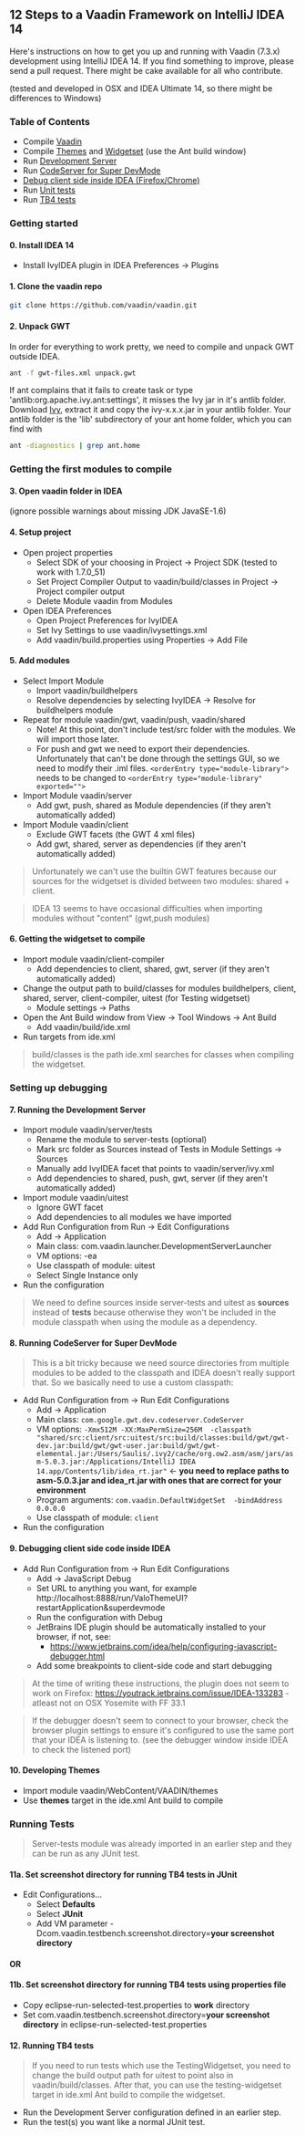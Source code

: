 ## 12 Steps to a Vaadin Framework on IntelliJ IDEA 14

Here's instructions on how to get you up and running with Vaadin (7.3.x) development using IntelliJ IDEA 14.
If you find something to improve, please send a pull request. There might be cake available for all who contribute.

(tested and developed in OSX and IDEA Ultimate 14, so there might be differences to Windows)

### Table of Contents
* Compile [Vaadin](#compile)
* Compile [Themes](#themes) and [Widgetset](#widgetset) (use the Ant build window)
* Run [Development Server](#devserver)
* Run [CodeServer for Super DevMode](#superdevmode)
* [Debug client side inside IDEA (Firefox/Chrome)](#debug)
* Run [Unit tests](#unittests)
* Run [TB4 tests](#tb4tests)

### Getting started
#### <a name="compile"></a>0. Install IDEA 14
 - Install IvyIDEA plugin in IDEA Preferences -> Plugins

#### 1. Clone the vaadin repo
````sh
git clone https://github.com/vaadin/vaadin.git
````

#### 2. Unpack GWT
In order for everything to work pretty, we need to compile and unpack GWT outside IDEA. 

````sh
ant -f gwt-files.xml unpack.gwt
````

If ant complains that it fails to create task or type 'antlib:org.apache.ivy.ant:settings', it misses the Ivy jar in it's antlib folder.
Download [Ivy](http://ant.apache.org/ivy/download.cgi), extract it and copy the ivy-x.x.x.jar in your antlib folder. Your antlib folder 
is the 'lib' subdirectory of your ant home folder, which you can find with

````sh
ant -diagnostics | grep ant.home
````

### Getting the first modules to compile
#### 3. Open vaadin folder in IDEA
(ignore possible warnings about missing JDK JavaSE-1.6)

#### 4. Setup project
- Open project properties
  - Select SDK of your choosing in Project -> Project SDK (tested to work with 1.7.0_51)
  - Set Project Compiler Output to vaadin/build/classes in Project -> Project compiler output
  - Delete Module vaadin from Modules
- Open IDEA Preferences
  - Open Project Preferences for IvyIDEA
  - Set Ivy Settings to use vaadin/ivysettings.xml
  - Add vaadin/build.properties using Properties -> Add File

#### 5. Add modules
- Select Import Module
  - Import vaadin/buildhelpers
  - Resolve dependencies by selecting IvyIDEA -> Resolve for buildhelpers module
- Repeat for module vaadin/gwt, vaadin/push, vaadin/shared
  - Note! At this point, don't include test/src folder with the modules. We will import those later.
  - For push and gwt we need to export their dependencies. Unfortunately that can't be done through the settings GUI, so we need to modify their .iml files. ````<orderEntry type="module-library">```` needs to be changed to ````<orderEntry type="module-library" exported="">````
- Import Module vaadin/server
  - Add gwt, push, shared as Module dependencies (if they aren't automatically added)
- Import Module vaadin/client
  - Exclude GWT facets (the GWT 4 xml files)
  - Add gwt, shared, server as dependencies (if they aren't automatically added)

> Unfortunately we can't use the builtin GWT features because our sources for the widgetset is divided between two modules: shared + client.

> IDEA 13 seems to have occasional difficulties when importing modules without "content" (gwt,push modules)

#### <a name="widgetset"></a>6. Getting the widgetset to compile
- Import module vaadin/client-compiler
  - Add dependencies to client, shared, gwt, server (if they aren't automatically added)
- Change the output path to build/classes for modules buildhelpers, client, shared, server, client-compiler, uitest (for Testing widgetset)
  - Module settings -> Paths
- Open the Ant Build window from View -> Tool Windows -> Ant Build
  - Add vaadin/build/ide.xml
- Run targets from ide.xml

> build/classes is the path ide.xml searches for classes when compiling the widgetset.

### Setting up debugging
#### <a name="devserver"></a>7. Running the Development Server
- Import module vaadin/server/tests
  - Rename the module to server-tests (optional)
  - Mark src folder as Sources instead of Tests in Module Settings -> Sources
  - Manually add IvyIDEA facet that points to vaadin/server/ivy.xml
  - Add dependencies to shared, push, gwt, server (if they aren't automatically added)
- Import module vaadin/uitest
  - Ignore GWT facet
  - Add dependencies to all modules we have imported
- Add Run Configuration from Run -> Edit Configurations
  - Add -> Application
  - Main class: com.vaadin.launcher.DevelopmentServerLauncher
  - VM options: -ea
  - Use classpath of module: uitest
  - Select Single Instance only
- Run the configuration

> We need to define sources inside server-tests and uitest as __sources__ instead of __tests__ because otherwise they won't be included in the module classpath when using the module as a dependency.

#### <a name="superdevmode"></a>8. Running CodeServer for Super DevMode
> This is a bit tricky because we need source directories from multiple modules to be added to the classpath and IDEA doesn't really support that. So we basically need to use a custom classpath:

- Add Run Configuration from -> Run Edit Configurations
  - Add -> Application
  - Main class: ````com.google.gwt.dev.codeserver.CodeServer````
  - VM options: ````-Xmx512M -XX:MaxPermSize=256M  -classpath "shared/src:client/src:uitest/src:build/classes:build/gwt/gwt-dev.jar:build/gwt/gwt-user.jar:build/gwt/gwt-elemental.jar:/Users/Saulis/.ivy2/cache/org.ow2.asm/asm/jars/asm-5.0.3.jar:/Applications/IntelliJ IDEA 14.app/Contents/lib/idea_rt.jar"```` <- __you need to replace paths to asm-5.0.3.jar and idea_rt.jar with ones that are correct for your environment__
  - Program arguments: ````com.vaadin.DefaultWidgetSet  -bindAddress 0.0.0.0 ````
  - Use classpath of module: ````client````
- Run the configuration

#### <a name="debug"></a>9. Debugging client side code inside IDEA
- Add Run Configuration from -> Run Edit Configurations
  - Add -> JavaScript Debug
  - Set URL to anything you want, for example http://localhost:8888/run/ValoThemeUI?restartApplication&superdevmode
  - Run the configuration with Debug
  - JetBrains IDE plugin should be automatically installed to your browser, if not, see:
    - https://www.jetbrains.com/idea/help/configuring-javascript-debugger.html
  - Add some breakpoints to client-side code and start debugging

> At the time of writing these instructions, the plugin does not seem to work on Firefox: https://youtrack.jetbrains.com/issue/IDEA-133283 - atleast not on OSX Yosemite with FF 33.1
  
> If the debugger doesn't seem to connect to your browser, check the browser plugin settings to ensure it's configured to use the same port that your IDEA is listening to. (see the debugger window inside IDEA to check the listened port)

#### <a name="themes"></a>10. Developing Themes
- Import module vaadin/WebContent/VAADIN/themes
- Use __themes__ target in the ide.xml Ant build to compile

### <a name="unittests"></a>Running Tests
> Server-tests module was already imported in an earlier step and they can be run as any JUnit test.

#### 11a. Set screenshot directory for running TB4 tests in JUnit
- Edit Configurations...
  - Select __Defaults__
  - Select __JUnit__
  - Add VM parameter -Dcom.vaadin.testbench.screenshot.directory=__your screenshot directory__

#### OR

#### 11b. Set screenshot directory for running TB4 tests using properties file
- Copy eclipse-run-selected-test.properties to __work__ directory
- Set com.vaadin.testbench.screenshot.directory=__your screenshot directory__ in eclipse-run-selected-test.properties

#### <a name="tb4tests"></a>12. Running TB4 tests
> If you need to run tests which use the TestingWidgetset, you need to change the build output path for uitest to point also in vaadin/build/classes. After that, you can use the testing-widgetset target in ide.xml Ant build to compile the widgetset.

- Run the Development Server configuration defined in an earlier step.
- Run the test(s) you want like a normal JUnit test.

